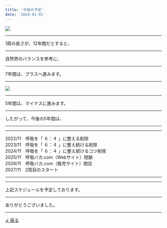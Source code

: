 ```yaml
---
title: '今後の予定'
date: '2024-01-01'
---
```

![](/images/0-1.png)
***
1周の長さが、12年間だとすると、
***
自然界のバランスを参考に、
***
7年間は、プラスへ進みます。
***
![](/images/0-1_.png)
***
5年間は、マイナスに進みます。
***
したがって、今後の5年間は、
***
***
2022/11　呼吸を「 ６：４ 」に整える削除  
2023/11　呼吸を「 ６：４ 」に整え続ける削除  
2024/11　呼吸を「 ６：４ 」に整え続けるコツ削除  
2025/11　呼吸バカ.com（Webサイト）閉鎖  
2026/11　呼吸バカ.com（販売サイト）閉店  
2027/11　2周目のスタート
***
***
上記スケジュールを予定しております。
***
ありがとうございました。
***
[ ↲ 戻る ](https://01234567890.thebase.in/about)
